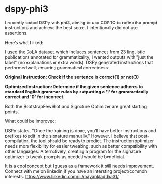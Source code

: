 # dspy-phi3


I recently tested DSPy with phi3, aiming to use COPRO to refine the prompt instructions and achieve the best score. I intentionally did not use assertions.

Here’s what I liked:

I used the CoLA dataset, which includes sentences from 23 linguistic publications annotated for grammaticality, I wanted outputs with "just the label" (no explanations or extra words). DSPy generated instructions that performed well, ensuring grammatical correctness:

**Original Instruction: Check if the sentence is correct(1) or not(0)**

**Optimized Instruction: Determine if the given sentence adheres to standard English grammar rules by outputting a '1' for grammatically correct and '0' for incorrect.**

Both the BootstrapFewShot and Signature Optimizer are great starting points.

What could be improved:

DSPy states, "Once the training is done, you’ll have better instructions and prefixes to edit in the signature manually." However, I believe that post-compilation, the tool should be ready to predict. The instruction optimizer needs more flexibility for easier tweaking, such as better compatibility with other languages. Alternatively, creating a program for the signature optimizer to tweak prompts as needed would be beneficial.

It is a cool concept but I guess as a framework it still needs improvement.
Connect with me on linkedin if you have an intersting project/common interests. https://www.linkedin.com/in/mayankladdha31/
